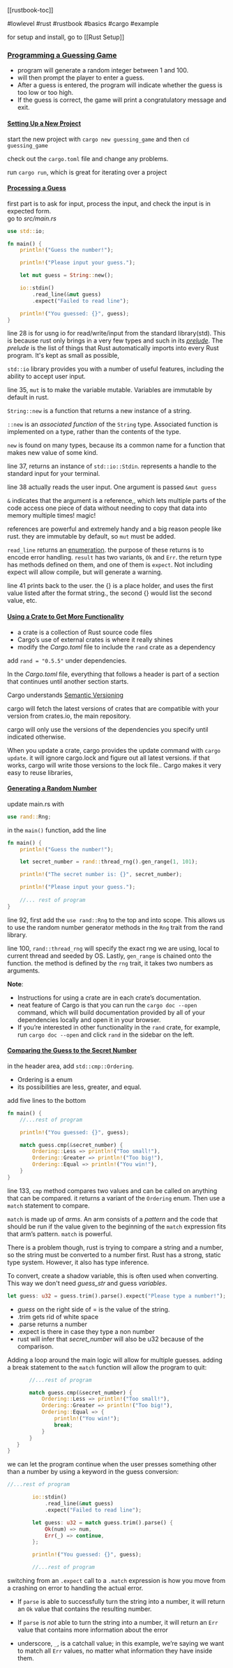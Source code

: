 [[rustbook-toc]]

#lowlevel #rust #rustbook #basics #cargo #example

for setup and install, go to [[Rust Setup]] 

### [Programming a Guessing Game](https://doc.rust-lang.org/book/ch02-00-guessing-game-tutorial.html#programming-a-guessing-game) 

- program will generate a random integer between 1 and 100. 
- will then prompt the player to enter a guess.
- After a guess is entered, the program will indicate whether the guess is too low or too high. 
- If the guess is correct, the game will print a congratulatory message and exit.  

#### [Setting Up a New Project](https://doc.rust-lang.org/book/ch02-00-guessing-game-tutorial.html#setting-up-a-new-project)  

start the new project with `cargo new guessing_game` and then `cd guessing_game`

check out the `cargo.toml` file and change any problems.  

run `cargo run`, which is great for iterating over a project

#### [Processing a Guess](https://doc.rust-lang.org/book/ch02-00-guessing-game-tutorial.html#processing-a-guess) 

first part is to ask for input, process the input, and check the input is in expected form.  
go to *src/main.rs*  

```rust
use std::io;

fn main() {
    println!("Guess the number!");

    println!("Please input your guess.");

    let mut guess = String::new();

    io::stdin()
        .read_line(&mut guess)
        .expect("Failed to read line");

    println!("You guessed: {}", guess);
}
```

line 28 is for usng io for read/write/input from the standard library(std). This is because rust only brings in a very few types and such in its *[prelude](https://doc.rust-lang.org/std/prelude/index.html)*. The _prelude_ is the list of things that Rust automatically imports into every Rust program. It's kept as small as possible,  

`std::io` library provides you with a number of useful features, including the ability to accept user input.  

line 35, `mut` is to make the variable mutable. Variables are immutable by default in rust.  

`String::new` is a function that returns a new instance of a string.  

`::new` is an _associated function_ of the `String` type. Associated function is implemented on a type, rather than the contents of the type. 

`new` is found on many types, because its a common name for a function that makes new value of some kind.   

line 37, returns an instance of `std::io::Stdin`. represents a handle to the standard input for your terminal.  

line 38 actually reads the user input. One argument is passed `&mut guess`  

`&` indicates that the argument is a reference,, which lets multiple parts of the code access one piece of data without needing to copy that data into memory multiple times! magic!  

references are powerful and extremely handy and a big reason people like rust. they are immutable by default, so `mut` must be added.

`read_line` returns an [enumeration](https://doc.rust-lang.org/book/ch06-00-enums.html). the purpose of these returns is to encode error handling. `result` has two variants, `Ok` and `Err`. the return type has methods defined on them, and one of them is `expect`. Not including expect will allow compile, but will generate a warning.

line 41 prints back to the user. the {} is a place holder, and uses the first value listed after the format string., the second {} would list the second value, etc.  

#### [Using a Crate to Get More Functionality](https://doc.rust-lang.org/book/ch02-00-guessing-game-tutorial.html#using-a-crate-to-get-more-functionality) 

- a crate is a collection of Rust source code files
- Cargo’s use of external crates is where it really shines
- modify the _Cargo.toml_ file to include the `rand` crate as a dependency  

add `rand = "0.5.5"` under dependencies.  

In the _Cargo.toml_ file, everything that follows a header is part of a section that continues until another section starts.

Cargo understands [Semantic Versioning](http://semver.org)

cargo will fetch the latest versions of crates that are compatible with your version from crates.io, the main repository.

cargo will only use the versions of the dependencies you specify until indicated otherwise.

When you update a crate, cargo provides the update command with `cargo update`. it will ignore cargo.lock and figure out all latest versions. if that works, cargo will write those versions to the lock file.. Cargo makes it very easy to reuse libraries,  

#### [Generating a Random Number](https://doc.rust-lang.org/book/ch02-00-guessing-game-tutorial.html#generating-a-random-number)  

update main.rs with  

````rust
use rand::Rng;
````

in the `main()` function, add the line 
````rust
fn main() {
    println!("Guess the number!");

    let secret_number = rand::thread_rng().gen_range(1, 101);

    println!("The secret number is: {}", secret_number);

    println!("Please input your guess.");
	
	//... rest of program
}
````

line 92, first add the `use rand::Rng` to the top and into scope. This allows us to use the random number generator methods in the `Rng` trait from the rand library.  

line 100, `rand::thread_rng` will specify the exact rng we are using, local to current thread and seeded by OS. Lastly, `gen_range` is chained onto the function. the method is defined by the `rng` trait, it takes two numbers as arguments.  

**Note**: 
- Instructions for using a crate are in each crate’s documentation. 
- neat feature of Cargo is that you can run the `cargo doc --open` command, which will build documentation provided by all of your dependencies locally and open it in your browser. 
- If you’re interested in other functionality in the `rand` crate, for example, run `cargo doc --open` and click `rand` in the sidebar on the left.  

#### [Comparing the Guess to the Secret Number](https://doc.rust-lang.org/book/ch02-00-guessing-game-tutorial.html#comparing-the-guess-to-the-secret-number)  

in the header area, add `std::cmp::Ordering`. 
- Ordering is a enum
- its possibilities are less, greater, and equal.  

add five lines to the bottom  

```rust
fn main() {
    //...rest of program

    println!("You guessed: {}", guess);

    match guess.cmp(&secret_number) {
        Ordering::Less => println!("Too small!"),
        Ordering::Greater => println!("Too big!"),
        Ordering::Equal => println!("You win!"),
    }
}
```

line 133, `cmp` method compares two values and can be called on anything that can be compared. it returns a variant of the `Ordering` enum. Then use a `match` statement to compare.  

`match` is made up of *arms*. An arm consists of a _pattern_ and the code that should be run if the value given to the beginning of the `match` expression fits that arm’s pattern. `match` is powerful. 

There is a problem though, rust is trying to compare a string and a number, so the string must be converted to a number first. Rust has a strong, static type system. However, it also has type inference.

To convert, create a shadow variable, this is often used when converting. This way we don't need *guess_str* and guess *variables*.

````rust
let guess: u32 = guess.trim().parse().expect("Please type a number!");
````
- *guess* on the right side of = is the value of the string. 
 - .trim gets rid of white space
 - .parse returns a number
 - .expect is there in case they type a non number
 - rust will infer that *secret_number* will also be u32 because of the comparison.  
 
 Adding a loop around the main logic will allow for multiple guesses. adding a break statement to the `match` function will allow the program to quit: 
 
 ```rust
        //...rest of program

        match guess.cmp(&secret_number) {
            Ordering::Less => println!("Too small!"),
            Ordering::Greater => println!("Too big!"),
            Ordering::Equal => {
                println!("You win!");
                break;
            }
        }
    }
}
```  

we can let the program continue when the user presses something other than a number by using a keyword in the guess conversion: 

```rust
//...rest of program

        io::stdin()
            .read_line(&mut guess)
            .expect("Failed to read line");

        let guess: u32 = match guess.trim().parse() {
            Ok(num) => num,
            Err(_) => continue,
        };

        println!("You guessed: {}", guess);

        //...rest of program
```

switching from an `.expect` call to a `.match` expression is how you move from a crashing on error to handling the actual error.

- If `parse` is able to successfully turn the string into a number, it will return an `Ok` value that contains the resulting number.

- If `parse` is _not_ able to turn the string into a number, it will return an `Err` value that contains more information about the error 

- underscore, `_`, is a catchall value; in this example, we’re saying we want to match all `Err` values, no matter what information they have inside them.